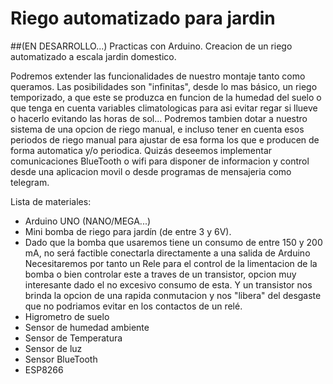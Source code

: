 # Riego automatizado para jardin  
##(EN DESARROLLO...)
Practicas con Arduino.
Creacion de un riego automatizado a escala jardin domestico.

Podremos extender las funcionalidades de nuestro montaje tanto como queramos.
Las posibilidades son "infinitas", desde lo mas básico, un riego temporizado, a que este se produzca en funcion de la humedad del suelo o que tenga en cuenta variables climatologicas para asi evitar regar si llueve o hacerlo evitando las horas de sol...
Podremos tambien dotar a nuestro sistema de una opcion de riego manual, e incluso tener en cuenta esos periodos de riego manual para ajustar de esa forma los que e producen de forma automatica y/o periodica.
Quizás deseemos implementar comunicaciones BlueTooth o wifi para disponer de informacion y control desde una aplicacion movil o desde programas de mensajeria como telegram.

Lista de materiales:

- Arduino UNO (NANO/MEGA...)
- Mini bomba de riego para jardín (de entre 3 y 6V).
- Dado que la bomba que usaremos tiene un consumo de entre 150 y 200 mA, no será factible conectarla directamente a una salida de Arduino
  Necesitaremos por tanto un Rele para el control de la limentacion de la bomba o bien controlar este a traves de un transistor, 
  opcion muy interesante dado el no excesivo consumo de esta. Y un transistor nos brinda la opcion de una rapida conmutacion y nos "libera" del desgaste que no podriamos     evitar en los contactos de un relé. 
- Higrometro de suelo
- Sensor de humedad ambiente
- Sensor de Temperatura
- Sensor de luz
- Sensor BlueTooth
- ESP8266
